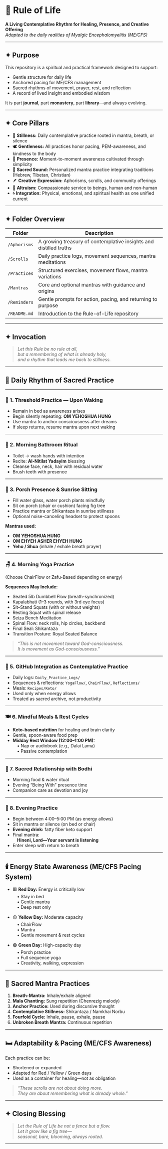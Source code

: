 # 📜 Rule of Life  
**A Living Contemplative Rhythm for Healing, Presence, and Creative Offering**  
_Adapted to the daily realities of Myalgic Encephalomyelitis (ME/CFS)_

---

## ✦ Purpose

This repository is a spiritual and practical framework designed to support:

- Gentle structure for daily life  
- Anchored pacing for ME/CFS management  
- Sacred rhythms of movement, prayer, rest, and reflection  
- A record of lived insight and embodied wisdom  

It is part **journal**, part **monastery**, part **library**—and always evolving.

---

## ✦ Core Pillars

- 🧘 **Stillness:** Daily contemplative practice rooted in mantra, breath, or silence  
- 🕊️ **Gentleness:** All practices honor pacing, PEM-awareness, and kindness to the body  
- 💠 **Presence:** Moment-to-moment awareness cultivated through simplicity  
- 📿 **Sacred Sound:** Personalized mantra practice integrating traditions (Hebrew, Tibetan, Christian)  
- 🪶 **Creative Expression:** Aphorisms, scrolls, and community offerings  
- 🌱 **Altruism:** Compassionate service to beings, human and non-human  
- 🌀 **Integration:** Physical, emotional, and spiritual health as one unified current  

---

## ✦ Folder Overview

| Folder              | Description                                                        |
|---------------------|--------------------------------------------------------------------|
| `/Aphorisms`        | A growing treasury of contemplative insights and distilled truths  |
| `/Scrolls`          | Daily practice logs, movement sequences, mantra meditations        |
| `/Practices`        | Structured exercises, movement flows, mantra variations            |
| `/Mantras`          | Core and optional mantras with guidance and origins                |
| `/Reminders`        | Gentle prompts for action, pacing, and returning to purpose        |
| `/README.md`        | Introduction to the Rule-of-Life repository                        |

---

## ✦ Invocation

> *Let this Rule be no rule at all,  
> but a remembering of what is already holy,  
> and a rhythm that leads me back to stillness.*

---

## 🌄 Daily Rhythm of Sacred Practice

---

### 🛌 1. Threshold Practice — Upon Waking

- Remain in bed as awareness arises  
- Begin silently repeating: **OM YEHOSHUA HUNG**  
- Use mantra to anchor consciousness after dreams  
- If sleep returns, resume mantra upon next waking  

---

### 🚿 2. Morning Bathroom Ritual

- Toilet → wash hands with intention  
- Recite: **Al-Nitilat Yadayim** blessing  
- Cleanse face, neck, hair with residual water  
- Brush teeth with presence  

---

### 🌿 3. Porch Presence & Sunrise Sitting

- Fill water glass, water porch plants mindfully  
- Sit on porch (chair or cushion) facing fig tree  
- Practice mantra or Shikantaza in sunrise stillness  
- Optional noise-canceling headset to protect spoons  

**Mantras used:**
- **OM YEHOSHUA HUNG**  
- **OM EHYEH ASHER EHYEH HUNG**  
- **Yeho / Shua** (inhale / exhale breath prayer)  

---

### 🪑 4. Morning Yoga Practice  
(Choose ChairFlow or Zafu-Based depending on energy)

**Sequences May Include:**

- Seated 5lb Dumbbell Flow (breath-synchronized)  
- Kapalabhati (1–3 rounds, with 3rd eye focus)  
- Sit–Stand Squats (with or without weights)  
- Resting Squat with spinal release  
- Seiza Bench Meditation  
- Spinal Flow: neck rolls, hip circles, backbend  
- Final Seal: Shikantaza  
- Transition Posture: Royal Seated Balance  

> *“This is not movement toward God-consciousness.  
It is movement as God-consciousness.”*

---

### 🧾 5. GitHub Integration as Contemplative Practice

- Daily logs: `Daily_Practice_Logs/`  
- Sequences & reflections: `YogaFlow/`, `ChairFlow/`, `Reflections/`  
- Meals: `Recipes/Keto/`  
- Used only when energy allows  
- Treated as sacred archive, not productivity

---

### 🍽️ 6. Mindful Meals & Rest Cycles

- **Keto-based nutrition** for healing and brain clarity  
- Gentle, spoon-aware food prep  
- **Midday Rest Window (12:00–1:00 PM):**  
 • Nap or audiobook (e.g., Dalai Lama)  
 • Passive contemplation  

---

### 🐹 7. Sacred Relationship with Bodhi

- Morning food & water ritual  
- Evening “Being With” presence time  
- Companion care as devotion and joy  

---

### 🌙 8. Evening Practice

- Begin between 4:00–5:00 PM (as energy allows)  
- Sit in mantra or silence (on bed or chair)  
- **Evening drink:** fatty fiber keto support  
- Final mantra:  
 **Hineni, Lord—Your servant is listening**  
- Enter sleep with return to breath  

---

## 🕯️ Energy State Awareness (ME/CFS Pacing System)

- 🟥 **Red Day:** Energy is critically low  
 • Stay in bed  
 • Gentle mantra  
 • Deep rest only

- 🟡 **Yellow Day:** Moderate capacity  
 • ChairFlow  
 • Mantra  
 • Gentle movement & rest cycles

- 🟢 **Green Day:** High-capacity day  
 • Porch practice  
 • Full sequence yoga  
 • Creativity, walking, expression  

---

## 📿 Sacred Mantra Practices

1. **Breath-Mantra:** Inhale/exhale aligned  
2. **Mala Chanting:** Sung repetition (Chenrezig melody)  
3. **Anchor Practice:** Used during discursive thought  
4. **Contemplative Stillness:** Shikantaza / Namkhai Norbu  
5. **Fourfold Cycle:** Inhale, pause, exhale, pause  
6. **Unbroken Breath Mantra:** Continuous repetition

---

## 🛏️ Adaptability & Pacing (ME/CFS Awareness)

Each practice can be:

- Shortened or expanded  
- Adapted for Red / Yellow / Green days  
- Used as a container for healing—not as obligation  

> *“These scrolls are not about doing more.  
They are about remembering what is already whole.”*

---

## ✦ Closing Blessing

> *Let the Rule of Life be not a fence but a flow.  
Let it grow like a fig tree—  
seasonal, bare, blooming, always rooted.*

---

